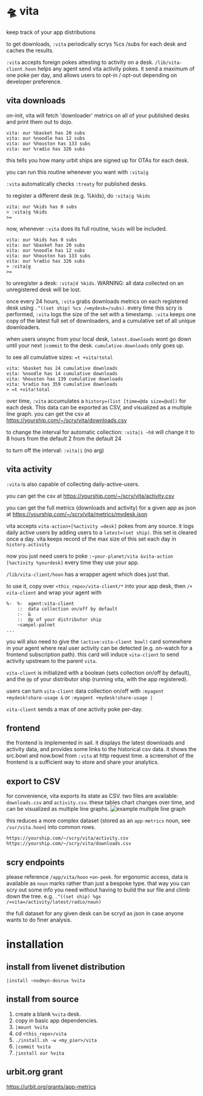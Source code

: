# 🛸 vita

keep track of your app distributions

to get downloads, `:vita` periodically scrys %cs /subs for each desk and caches the results.

`:vita` accepts foreign pokes attesting to activity on a desk.
`/lib/vita-client.hoon` helps any agent send vita activity pokes.
it send a maximum of one poke per day, and allows users to opt-in / opt-out depending on developer preference.

## vita downloads

on-init, vita will fetch 'downloader' metrics on all of your published desks and print them out to dojo.

```
vita: our %basket has 20 subs
vita: our %noodle has 12 subs
vita: our %houston has 133 subs
vita: our %radio has 326 subs
```

this tells you how many urbit ships are signed up for OTAs for each desk.

you can run this routine whenever you want with `:vita|g`

`:vita` automatically checks `:treaty` for published desks.

to register a different desk (e.g. %kids), do `:vita|g %kids`

```
vita: our %kids has 0 subs
> :vita|g %kids
>=
```

now, whenever `:vita` does its full routine, `%kids` will be included.

```
vita: our %kids has 0 subs
vita: our %basket has 20 subs
vita: our %noodle has 12 subs
vita: our %houston has 133 subs
vita: our %radio has 326 subs
> :vita|g
>=
```

to unregister a desk: `:vita|d %kids`. WARNING: all data collected on an unregistered desk will be lost.

once every 24 hours, `:vita` grabs downloads metrics on each registered desk using `.^((set ship) %cs /=mydesk=/subs)`. every time this scry is performed, `:vita` logs the size of the set with a timestamp. `:vita` keeps one copy of the latest full set of downloaders, and a cumulative set of all unique downloaders.

when users unsync from your local desk, `latest.downloads` wont go down until your next `|commit` to the desk.
`cumulative.downloads` only goes up.

to see all cumulative sizes: `=t +vita!total`

```
vita: %basket has 24 cumulative downloads
vita: %noodle has 14 cumulative downloads
vita: %houston has 139 cumulative downloads
vita: %radio has 359 cumulative downloads
> =t +vita!total
```

over time, `:vita` accumulates a `history=(list [time=@da size=@ud])` for each desk. This data can be exported as CSV, and visualized as a multiple line graph.
you can get the csv at https://yourship.com/~/scry/vita/downloads.csv

to change the interval for automatic collection: `:vita|i ~h8` will change it to 8 hours from the default 2 from the default 24

to turn off the interval: `:vita|i` (no arg)

## vita activity

`:vita` is also capable of collecting daily-active-users.

you can get the csv at https://yourship.com/~/scry/vita/activity.csv

you can get the full metrics (downloads and activity) for a given app as json at https://yourship.com/~/scry/vita/metrics/mydesk.json

vita accepts `vita-action+[%activity =desk]` pokes from any source. it logs daily active users by adding users to a `latest=(set ship)`.
this set is cleared once a day. vita keeps record of the max size of this set each day in `history.activity`

now you just need users to poke `:~your-planet/vita &vita-action [%activity %yourdesk]` every time they use your app.

`/lib/vita-client/hoon` has a wrapper agent which does just that.

to use it, copy over `<this_repo>/vita-client/*` into your app desk, then `/+  vita-client` and wrap your agent with

```hoon
%-  %-  agent:vita-client
    ::  data collection on/off by default
    :-  &
    ::  @p of your distributor ship
    ~sampel-palnet
...
```

you will also need to give the `(active:vita-client bowl)` card somewhere in your agent where real user activity can be detected (e.g. on-watch for a frontend subscription path). this card will induce `vita-client` to send activity upstream to the parent `vita`.

`vita-client` is initialized with a boolean (sets collection on/off by default), and the `@p` of your distributor ship (running vita, with the app registered).

users can turn `vita-client` data collection on/off with `:myagent +mydesk!share-usage &` or `:myagent +mydesk!share-usage |`

`vita-client` sends a max of one activity poke per-day.

## frontend

the frontend is implemented in sail. it displays the latest downloads and activity data, and provides some links to the historical csv data.
it shows the src.bowl and now.bowl from `:vita` at http request time.
a screenshot of the frontend is a sufficient way to store and share your analytics.

## export to CSV

for convenience, vita exports its state as CSV. two files are available: `downloads.csv` and `activity.csv`.
these tables chart changes over time, and can be visualized as multiple line graphs.
![example multiple line graph](https://0x0.st/HsOn.png)

this reduces a more complex dataset (stored as an `app-metrics` noun, see `/sur/vita.hoon`) into common rows.

```
https://yourship.com/~/scry/vita/activity.csv
https://yourship.com/~/scry/vita/downloads.csv
```

## scry endpoints

please reference `/app/vita/hoon` `+on-peek`. for ergonomic access, data is available as `noun` marks rather than just a bespoke type.
that way you can scry out some info you need without having to build the sur file and climb down the tree.
e.g. `.^((set ship) %gx /=vita=/activity/latest/radio/noun)`

the full dataset for any given desk can be scryd as json in case anyone wants to do finer analysis.

# installation

## install from livenet distribution

`|install ~nodmyn-dosrux %vita`

## install from source

1. create a blank `%vita` desk.
2. copy in basic app dependencies.
3. `|mount %vita`
4. cd `<this_repo>/vita`
5. `./install.sh -w <my_pier>/vita`
6. `|commit %vita`
7. `|install our %vita`

## urbit.org grant

https://urbit.org/grants/app-metrics
